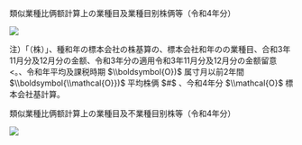 類似業種比俩额計算上の業種目及業種目别株俩等（令和4年分）

![](https://www.nta.go.jp/tmp/3f93d20c-71a4-4277-8159-58b1dca7c8ca/images/1d0b5be90d69b84ce76d22a533e1630e18302439775c609438a914ca41f7a330.jpg)

注）「（株）」、種和年の標本会社の株基算の、標本会社和年のの業種目、合和3年11月分及12月分の金额、令和3年分の適用令和3年11月分及12月分の金额留意<。、令和年平均及課税時期 $\\boldsymbol{O})$ 属寸月以前2年間 $\\boldsymbol{\\mathcal{O}})$ 平均株俩 $#$ 、今和4年分 $\\mathcal{O}$ 標本会社基計算。

類似業種比俩额計算上の業種目及不業種目别株等（令和4年分）

![](https://www.nta.go.jp/tmp/3f93d20c-71a4-4277-8159-58b1dca7c8ca/images/253c1ea3beba15e6229db01ce17cf607bf1d24d58634df70ec5cb49832c6cda8.jpg)